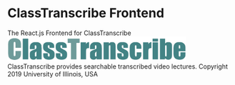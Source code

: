 # ClassTranscribe Frontend
The React.js Frontend for ClassTranscribe<br/>
<img width="400" src="./src/images/brand-text.png" /><br/>
ClassTranscribe provides searchable transcribed video lectures. Copyright 2019 University of Illinois, USA

